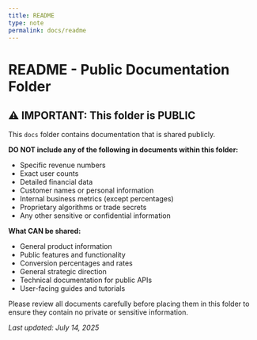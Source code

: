 ```yaml
---
title: README
type: note
permalink: docs/readme
---
```


# README - Public Documentation Folder

## ⚠️ IMPORTANT: This folder is PUBLIC

This `docs` folder contains documentation that is shared publicly. 

**DO NOT include any of the following in documents within this folder:**
- Specific revenue numbers
- Exact user counts
- Detailed financial data
- Customer names or personal information
- Internal business metrics (except percentages)
- Proprietary algorithms or trade secrets
- Any other sensitive or confidential information

**What CAN be shared:**
- General product information
- Public features and functionality
- Conversion percentages and rates
- General strategic direction
- Technical documentation for public APIs
- User-facing guides and tutorials

Please review all documents carefully before placing them in this folder to ensure they contain no private or sensitive information.

*Last updated: July 14, 2025*